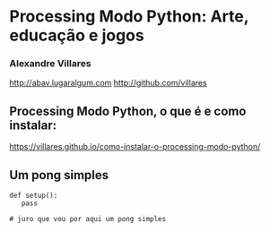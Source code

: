 # Processing Modo Python: Arte, educação e jogos

### Alexandre Villares
http://abav.lugaralgum.com
http://github.com/villares

## Processing Modo Python, o que é e como instalar:
https://villares.github.io/como-instalar-o-processing-modo-python/

## Um pong simples

```
def setup():
   pass
   
# juro que vou por aqui um pong simples
```
